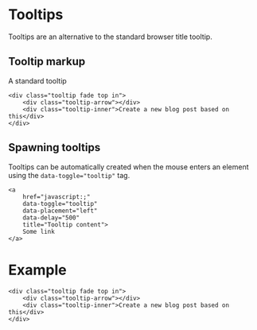 # Tooltips

Tooltips are an alternative to the standard browser title tooltip.

## Tooltip markup

A standard tooltip

    <div class="tooltip fade top in">
        <div class="tooltip-arrow"></div>
        <div class="tooltip-inner">Create a new blog post based on this</div>
    </div>

## Spawning tooltips

Tooltips can be automatically created when the mouse enters an element using the `data-toggle="tooltip"` tag.

    <a
        href="javascript:;"
        data-toggle="tooltip"
        data-placement="left"
        data-delay="500"
        title="Tooltip content">
        Some link
    </a>

# Example

    <div class="tooltip fade top in">
        <div class="tooltip-arrow"></div>
        <div class="tooltip-inner">Create a new blog post based on this</div>
    </div>
